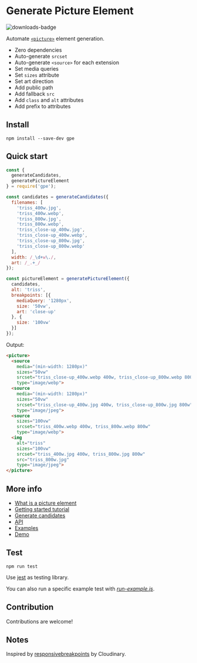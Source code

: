 # Generate Picture Element

![downloads-badge](https://img.shields.io/npm/dt/gpe.svg)

Automate [`<picture>`](https://developer.mozilla.org/en-US/docs/Web/HTML/Element/picture) element generation.

- Zero dependencies
- Auto-generate `srcset`
- Auto-generate `<source>` for each extension
- Set media queries
- Set `sizes` attribute
- Set art direction
- Add public path
- Add fallback `src`
- Add `class` and `alt` attributes
- Add prefix to attributes

## Install

`npm install --save-dev gpe`

## Quick start

```js
const {
  generateCandidates,
  generatePictureElement
} = require('gpe');

const candidates = generateCandidates({
  filenames: [
    'triss_400w.jpg',
    'triss_400w.webp',
    'triss_800w.jpg',
    'triss_800w.webp',
    'triss_close-up_400w.jpg',
    'triss_close-up_400w.webp',
    'triss_close-up_800w.jpg',
    'triss_close-up_800w.webp'
  ],
  width: /_\d+w\./,
  art: /_.+_/
});

const pictureElement = generatePictureElement({
  candidates,
  alt: 'triss',
  breakpoints: [{
    mediaQuery: '1280px',
    size: '50vw',
    art: 'close-up'
  }, {
    size: '100vw'
  }]
});
```

Output:

```html
<picture>
  <source
    media="(min-width: 1280px)"
    sizes="50vw"
    srcset="triss_close-up_400w.webp 400w, triss_close-up_800w.webp 800w"
    type="image/webp">
  <source
    media="(min-width: 1280px)"
    sizes="50vw"
    srcset="triss_close-up_400w.jpg 400w, triss_close-up_800w.jpg 800w"
    type="image/jpeg">
  <source
    sizes="100vw"
    srcset="triss_400w.webp 400w, triss_800w.webp 800w"
    type="image/webp">
  <img
    alt="triss"
    sizes="100vw"
    srcset="triss_400w.jpg 400w, triss_800w.jpg 800w"
    src="triss_800w.jpg"
    type="image/jpeg">
</picture>
```

## More info

- [What is a picture element](doc/what-is-a-picture-element.md)
- [Getting started tutorial](doc/getting-started-tutorial.md)
- [Generate candidates](doc/generate-candidates.md)
- [API](doc/api.md)
- [Examples](doc/examples.md)
- [Demo](demo/)

## Test

`npm run test`

Use [jest](https://jestjs.io) as testing library.

You can also run a specific example test with [*run-example.js*](tests/run-example.js).

## Contribution

Contributions are welcome!

## Notes

Inspired by [responsivebreakpoints](https://www.responsivebreakpoints.com/) by Cloudinary.
